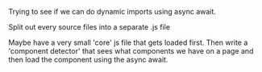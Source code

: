 Trying to see if we can do dynamic imports using async await.

Split out every source files into a separate .js file

Maybe have a very small 'core' js file that gets loaded first.
Then write a 'component detector' that sees what components we have on a page and then load the component using the async await.